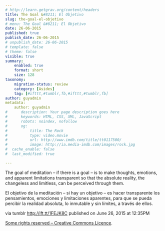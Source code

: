 ```yaml
---
# http://learn.getgrav.org/content/headers
title: The Goal &#8211; El Objetivo
slug: the-goal-el-objetivo
# menu: The Goal &#8211; El Objetivo
date: 26-06-2015
published: true
publish_date: 26-06-2015
# unpublish_date: 26-06-2015
# template: false
# theme: false
visible: true
summary:
    enabled: true
    format: short
    size: 128
taxonomy:
    migration-status: review
    category: [Asides]
    tag: [#ifttt,#tumblr,fb,#ifttt,#tumblr,fb]
author: guyadmin
metadata:
    author: guyadmin
#      description: Your page description goes here
#      keywords: HTML, CSS, XML, JavaScript
#      robots: noindex, nofollow
#      og:
#          title: The Rock
#          type: video.movie
#          url: http://www.imdb.com/title/tt0117500/
#          image: http://ia.media-imdb.com/images/rock.jpg
#  cache_enable: false
#  last_modified: true

---
```


The goal of meditation – if there is a goal – is to make thoughts, emotions, and apparent limitations transparent so that the absolute reality, the changeless and limitless, can be perceived through them.

El objetivo de la meditación – si hay un objetivo – es hacer transparente los pensamientos, emociones y limitaciones aparentes, para que se pueda percibir la realidad absoluta, lo inmutable y sin límites, a través de ellos.

via tumblr http://ift.tt/1FEJK8C published on June 26, 2015 at 12:35PM

[Some rights reserved – Creative Commons Licence](http://ift.tt/1gAEAkt).